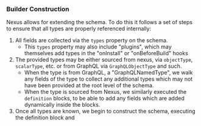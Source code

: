 ### Builder Construction

Nexus allows for extending the schema. To do this it follows a set of steps to ensure that all types are properly referenced internally:

1. All fields are collected via the `types` property on the schema.
   - This `types` property may also include "plugins", which may themselves add types in the "onInstall" or "onBeforeBuild" hooks
2. The provided types may be either sourced from nexus, via `objectType`, `scalarType`, etc. or from GraphQL via `GraphQLObjectType` and such.
   - When the type is from GraphQL, a "GraphQLNamedType", we walk any fields of the type to collect any additional types which may not have been provided at the root level of the schema.
   - When the type is sourced from Nexus, we similarly executed the `definition` blocks, to be able to add any fields which are added dynamically inside the blocks.
3. Once all types are known, we begin to construct the schema, executing the definition block and
